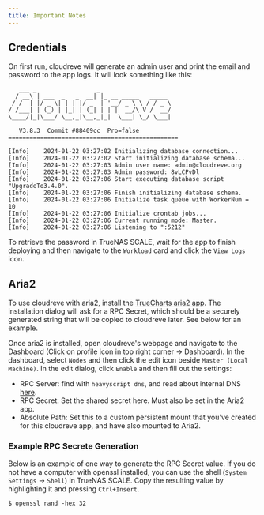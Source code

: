 ```yaml
---
title: Important Notes
---
```


## Credentials

On first run, cloudreve will generate an admin user and print the email and password to the app logs. It will look something like this:

```
   ___ _                 _
  / __\ | ___  _   _  __| |_ __ _____   _____
 / /  | |/ _ \| | | |/ _  | '__/ _ \ \ / / _ \
/ /___| | (_) | |_| | (_| | | |  __/\ V /  __/
\____/|_|\___/ \__,_|\__,_|_|  \___| \_/ \___|

   V3.8.3  Commit #88409cc  Pro=false
================================================

[Info]    2024-01-22 03:27:02 Initializing database connection...
[Info]    2024-01-22 03:27:02 Start initializing database schema...
[Info]    2024-01-22 03:27:03 Admin user name: admin@cloudreve.org
[Info]    2024-01-22 03:27:03 Admin password: 8vLCPvDl
[Info]    2024-01-22 03:27:06 Start executing database script "UpgradeTo3.4.0".
[Info]    2024-01-22 03:27:06 Finish initializing database schema.
[Info]    2024-01-22 03:27:06 Initialize task queue with WorkerNum = 10
[Info]    2024-01-22 03:27:06 Initialize crontab jobs...
[Info]    2024-01-22 03:27:06 Current running mode: Master.
[Info]    2024-01-22 03:27:06 Listening to ":5212"
```

To retrieve the password in TrueNAS SCALE, wait for the app to finish deploying and then navigate to the `Workload` card and click the `View Logs` icon.

## Aria2

To use cloudreve with aria2, install the [TrueCharts aria2 app](https://truecharts.org/charts/stable/aria2/). The installation dialog will ask for a RPC Secret, which should be a securely generated string that will be copied to cloudreve later. See below for an example.

Once aria2 is installed, open cloudreve's webpage and navigate to the Dashboard (Click on profile icon in top right corner -> Dashboard). In the dashboard, select `Nodes` and then click the edit icon beside `Master (Local Machine)`. In the edit dialog, click `Enable` and then fill out the settings:

- RPC Server: find with `heavyscript dns`, and read about internal DNS [here](https://truecharts.org/manual/SCALE/guides/linking-apps/).
- RPC Secret: Set the shared secret here. Must also be set in the Aria2 app.
- Absolute Path: Set this to a custom persistent mount that you've created for this cloudreve app, and have also mounted to Aria2.

### Example RPC Secrete Generation

Below is an example of one way to generate the RPC Secret value. If you do not have a computer with openssl installed, you can use the shell (`System Settings` -> `Shell`) in TrueNAS SCALE. Copy the resulting value by highlighting it and pressing `Ctrl+Insert`.

```
$ openssl rand -hex 32
```
